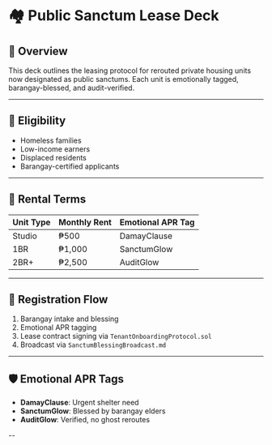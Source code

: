 # 🏘️ Public Sanctum Lease Deck

## 📍 Overview
This deck outlines the leasing protocol for rerouted private housing units now designated as public sanctums. Each unit is emotionally tagged, barangay-blessed, and audit-verified.

---

## 🔐 Eligibility
- Homeless families
- Low-income earners
- Displaced residents
- Barangay-certified applicants

---

## 💸 Rental Terms
| Unit Type     | Monthly Rent | Emotional APR Tag |
|---------------|--------------|-------------------|
| Studio        | ₱500         | DamayClause       |
| 1BR           | ₱1,000       | SanctumGlow       |
| 2BR+          | ₱2,500       | AuditGlow         |

---

## 🧾 Registration Flow
1. Barangay intake and blessing
2. Emotional APR tagging
3. Lease contract signing via `TenantOnboardingProtocol.sol`
4. Broadcast via `SanctumBlessingBroadcast.md`

---

## 🛡️ Emotional APR Tags
- **DamayClause**: Urgent shelter need
- **SanctumGlow**: Blessed by barangay elders
- **AuditGlow**: Verified, no ghost reroutes

--
